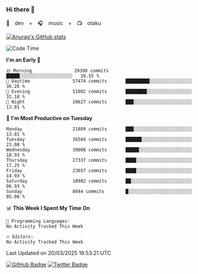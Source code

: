 ### Hi there 👋

🚀　dev　+　🎧　music　+　📺　otaku


[![Anurag's GitHub stats](https://github-readme-stats.vercel.app/api?username=koheitasaka&count_private=true&show_icons=true&theme=monokai)](https://github.com/koheitasaka/github-readme-stats)

<!--START_SECTION:waka-->
![Code Time](http://img.shields.io/badge/Code%20Time-1%2C161%20hrs%2023%20mins-blue)

**I'm an Early 🐤** 

```text
🌞 Morning                29398 commits       █████░░░░░░░░░░░░░░░░░░░░   18.55 % 
🌆 Daytime                57474 commits       █████████░░░░░░░░░░░░░░░░   36.26 % 
🌃 Evening                51002 commits       ████████░░░░░░░░░░░░░░░░░   32.18 % 
🌙 Night                  20627 commits       ███░░░░░░░░░░░░░░░░░░░░░░   13.01 % 
```
📅 **I'm Most Productive on Tuesday** 

```text
Monday                   21889 commits       ███░░░░░░░░░░░░░░░░░░░░░░   13.81 % 
Tuesday                  36584 commits       ██████░░░░░░░░░░░░░░░░░░░   23.08 % 
Wednesday                30008 commits       █████░░░░░░░░░░░░░░░░░░░░   18.93 % 
Thursday                 27337 commits       ████░░░░░░░░░░░░░░░░░░░░░   17.25 % 
Friday                   23657 commits       ████░░░░░░░░░░░░░░░░░░░░░   14.93 % 
Saturday                 10982 commits       ██░░░░░░░░░░░░░░░░░░░░░░░   06.93 % 
Sunday                   8044 commits        █░░░░░░░░░░░░░░░░░░░░░░░░   05.08 % 
```


📊 **This Week I Spent My Time On** 

```text
💬 Programming Languages: 
No Activity Tracked This Week

🔥 Editors: 
No Activity Tracked This Week
```


 Last Updated on 20/03/2025 19:53:21 UTC
<!--END_SECTION:waka-->

[![GitHub Badge](https://img.shields.io/badge/GitHub-100000?style=for-the-badge&logo=github&logoColor=white)](https://github.com/koheitasaka)
[![Twitter Badge](https://img.shields.io/badge/Twitter-1DA1F2?style=for-the-badge&logo=twitter&logoColor=white)](https://twitter.com/sleep_asleep_)
